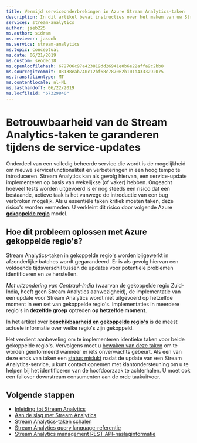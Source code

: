 ```yaml
---
title: Vermijd serviceonderbrekingen in Azure Stream Analytics-taken
description: In dit artikel bevat instructies over het maken van uw Stream Analytics-taken bijwerken robuuste.
services: stream-analytics
author: jseb225
ms.author: sidram
ms.reviewer: jasonh
ms.service: stream-analytics
ms.topic: conceptual
ms.date: 06/21/2019
ms.custom: seodec18
ms.openlocfilehash: 672706c97a423819dd26941e0b6e22affa9c2bb8
ms.sourcegitcommit: 08138eab740c12bf68c787062b101a4333292075
ms.translationtype: MT
ms.contentlocale: nl-NL
ms.lasthandoff: 06/22/2019
ms.locfileid: "67329840"
---
```

# <a name="guarantee-stream-analytics-job-reliability-during-service-updates"></a>Betrouwbaarheid van de Stream Analytics-taken te garanderen tijdens de service-updates

Onderdeel van een volledig beheerde service die wordt is de mogelijkheid om nieuwe servicefunctionaliteit en verbeteringen in een hoog tempo te introduceren. Stream Analytics kan als gevolg hiervan, een service-update implementeren op basis van wekelijkse (of vaker) hebben. Ongeacht hoeveel tests worden uitgevoerd is er nog steeds een risico dat een bestaande, actieve taak is het vanwege de introductie van een bug verbroken mogelijk. Als u essentiële taken kritiek moeten taken, deze risico's worden vermeden. U verkleint dit risico door volgende Azure **[gekoppelde regio](https://docs.microsoft.com/azure/best-practices-availability-paired-regions)** model. 

## <a name="how-do-azure-paired-regions-address-this-concern"></a>Hoe dit probleem oplossen met Azure gekoppelde regio's?

Stream Analytics-taken in gekoppelde regio's worden bijgewerkt in afzonderlijke batches wordt gegarandeerd. Er is als gevolg hiervan een voldoende tijdsverschil tussen de updates voor potentiële problemen identificeren en ze herstellen.

_Met uitzondering van Centraal-India_ (waarvan de gekoppelde regio Zuid-India, heeft geen Stream Analytics aanwezigheid), de implementatie van een update voor Stream Analytics wordt niet uitgevoerd op hetzelfde moment in een set van gekoppelde regio's. Implementaties in meerdere regio's **in dezelfde groep** optreden **op hetzelfde moment**.

In het artikel over **[beschikbaarheid en gekoppelde regio's](https://docs.microsoft.com/azure/best-practices-availability-paired-regions)** is de meest actuele informatie over welke regio's zijn gekoppeld.

Het verdient aanbeveling om te implementeren identieke taken voor beide gekoppelde regio's. Vervolgens moet u [bewaken van deze taken](https://docs.microsoft.com/azure/stream-analytics/stream-analytics-set-up-alerts#scenarios-to-monitor) om te worden geïnformeerd wanneer er iets onverwachts gebeurt. Als een van deze ends van taken een [status mislukt](https://docs.microsoft.com/azure/stream-analytics/job-states) nadat de update van een Stream Analytics-service, u kunt contact opnemen met klantondersteuning om u te helpen bij het identificeren van de hoofdoorzaak te achterhalen. U moet ook een failover downstream consumenten aan de orde taakuitvoer.

## <a name="next-steps"></a>Volgende stappen

* [Inleiding tot Stream Analytics](stream-analytics-introduction.md)
* [Aan de slag met Stream Analytics](stream-analytics-real-time-fraud-detection.md)
* [Stream Analytics-taken schalen](stream-analytics-scale-jobs.md)
* [Stream Analytics query language-referentie](https://msdn.microsoft.com/library/azure/dn834998.aspx)
* [Stream Analytics management REST API-naslaginformatie](https://msdn.microsoft.com/library/azure/dn835031.aspx)

